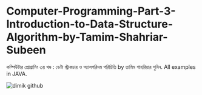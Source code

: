 # Computer-Programming-Part-3-Introduction-to-Data-Structure-Algorithm-by-Tamim-Shahriar-Subeen
<a style="text-decoration: none;" href="https://rokomari.com/book/157644/computer-programming--3rd-part---data-structure-o-algorithm-porichiti/" target="_blank">কম্পিউটার প্রোগ্রামিং ৩য় খণ্ড : ডেটা স্ট্রাকচার ও অ্যালগরিদম পরিচিতি</a> by <a style="text-decoration: none;" href="https://rokomari.com/book/author/তামিম-শাহরিয়ার-সুবিন" target="_blank">তামিম শাহরিয়ার সুবিন</a>. All examples in JAVA.
<p><img src="http://dimik.pub/wp-content/uploads/2018/02/cpbook3-front-cover-350x450.jpg" alt="dimik github"></p>
